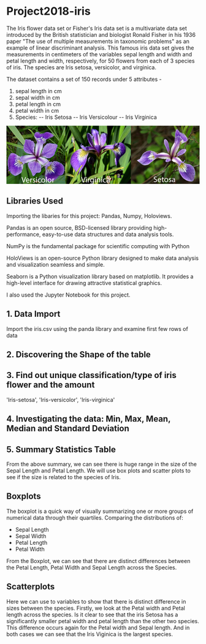# Project2018-iris

The Iris flower data set or Fisher's Iris data set is a multivariate data set introduced by the British statistician and biologist Ronald Fisher in his 1936 paper "The use of multiple measurements in taxonomic problems" as an example of linear discriminant analysis.
This famous iris data set gives the measurements in centimeters of the variables sepal length and width and petal length and width, respectively, for 50 flowers from each of 3 species of iris. The species are Iris setosa, versicolor, and virginica.
 
The dataset contains a set of 150 records under 5 attributes -

1. sepal length in cm 
2. sepal width in cm 
3. petal length in cm 
4. petal width in cm 
5. Species: 
-- Iris Setosa 
-- Iris Versicolour 
-- Iris Virginica

![iris](assets/irises.png)

## Libraries Used
Importing the libaries for this project: Pandas, Numpy, Holoviews.

Pandas is an open source, BSD-licensed library providing high-performance, easy-to-use data structures and data analysis tools.

NumPy is the fundamental package for scientific computing with Python

HoloViews is an open-source Python library designed to make data analysis and visualization seamless and simple.

Seaborn is a Python visualization library based on matplotlib. It provides a high-level interface for drawing attractive statistical graphics.

I also used the Jupyter Notebook for this project. 

## 1. Data Import
Import the iris.csv using the panda library and examine first few rows of data

## 2. Discovering the Shape of the table

## 3. Find out unique classification/type of iris flower and the amount
'Iris-setosa', 'Iris-versicolor', 'Iris-virginica'

## 4. Investigating the data: Min, Max, Mean, Median and Standard Deviation

## 5. Summary Statistics Table
From the above summary, we can see there is huge range in the size of the Sepal Length and Petal Length. We will use box plots and scatter plots to see if the size is related to the species of Iris.

## Boxplots
The boxplot is a quick way of visually summarizing one or more groups of numerical data through their quartiles. Comparing the distributions of:

- Sepal Length
- Sepal Width
- Petal Length
- Petal Width

From the Boxplot, we can see that there are distinct differences between the Petal Length, Petal Width and Sepal Length across the Species. 

## Scatterplots
Here we can use to variables to show that there is distinct difference in sizes between the species. Firstly, we look at the Petal width and Petal length across the species. Is it clear to see that the iris Setosa has a significantly smaller petal width and petal length than the other two species. This difference occurs again for the Petal width and Sepal length. And in both cases we can see that the Iris Viginica is the largest species.
